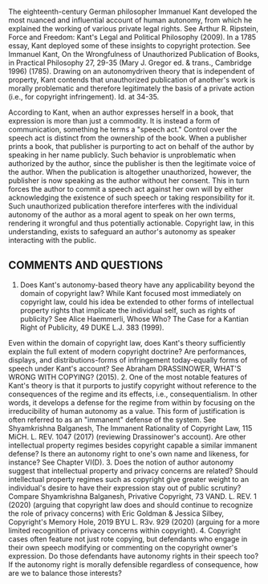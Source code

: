 
The eighteenth-century German philosopher Immanuel Kant developed the most nuanced and influential account of human autonomy, from which he explained the working of various private legal rights. See Arthur R. Ripstein, Force and Freedom: Kant's Legal and Political Philosophy (2009). In a 1785 essay, Kant deployed some of these insights to copyright protection. See Immanuel Kant, On the Wrongfulness of Unauthorized Publication of Books, in Practical Philosophy 27, 29-35 (Mary J. Gregor ed. \& trans., Cambridge 1996) (1785). Drawing on an autonomydriven theory that is independent of property, Kant contends that unauthorized publication of another's work is morally problematic and therefore legitimately the basis of a private action (i.e., for copyright infringement). Id. at 34-35.

According to Kant, when an author expresses herself in a book, that expression is more than just a commodity. It is instead a form of communication, something he terms a "speech act." Control over the speech act is distinct from the ownership of the book. When a publisher prints a book, that publisher is purporting to act on behalf of the author by speaking in her name publicly. Such behavior is unproblematic when authorized by the author, since the publisher is then the legitimate voice of the author. When the publication is altogether unauthorized, however, the publisher is now speaking as the author without her consent. This in turn forces the author to commit a speech act against her own will by either acknowledging the existence of such speech or taking responsibility for it. Such unauthorized publication therefore interferes with the individual autonomy of the author as a moral agent to speak on her own terms, rendering it wrongful and thus potentially actionable. Copyright law, in this understanding, exists to safeguard an author's autonomy as speaker interacting with the public.

## COMMENTS AND QUESTIONS

1. Does Kant's autonomy-based theory have any applicability beyond the domain of copyright law? While Kant focused most immediately on copyright law, could his idea be extended to other forms of intellectual property rights that implicate the individual self, such as rights of publicity? See Alice Haemmerli, Whose Who? The Case for a Kantian Right of Publicity, 49 DUKE L.J. 383 (1999).

Even within the domain of copyright law, does Kant's theory sufficiently explain the full extent of modern copyright doctrine? Are performances, displays, and distributions-forms of infringement today-equally forms of speech under Kant's account? See Abraham DRASSINOWER, WHAT'S WRONG WITH COPYING? (2015).
2. One of the most notable features of Kant's theory is that it purports to justify copyright without reference to the consequences of the regime and its effects, i.e., consequentialism. In other words, it develops a defense for the regime from within by focusing on the irreducibility of human autonomy as a value. This form of justification is often referred to as an "immanent" defense of the system. See Shyamkrishna Balganesh, The Immanent Rationality of Copyright Law, 115 MiCH. L. REV. 1047 (2017) (reviewing Drassinower's account). Are other intellectual property regimes besides copyright capable a similar immanent defense? Is there an autonomy right to one's own name and likeness, for instance? See Chapter VI(D).
3. Does the notion of author autonomy suggest that intellectual property and privacy concerns are related? Should intellectual property regimes such as copyright give greater weight to an individual's desire to have their expression stay out of public scrutiny? Compare Shyamkrishna Balganesh, Privative Copyright, 73 VAND. L. REV. 1 (2020) (arguing that copyright law does and should continue to recognize the role of privacy concerns) with Eric Goldman \& Jessica Silbey, Copyright's Memory Hole, 2019 BYU L. R3v. 929 (2020) (arguing for a more limited recognition of privacy concerns within copyright).
4. Copyright cases often feature not just rote copying, but defendants who engage in their own speech modifying or commenting on the copyright owner's expression. Do those defendants have autonomy rights in their speech too? If the autonomy right is morally defensible regardless of consequence, how are we to balance those interests?
